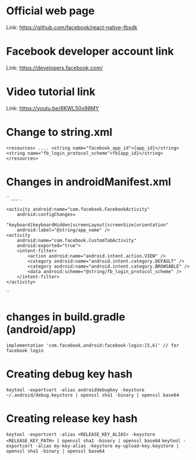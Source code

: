 # Official web page
Link: https://github.com/facebook/react-native-fbsdk

# Facebook developer account link
Link: https://developers.facebook.com/

# Video tutorial link
Link: https://youtu.be/6KWL50x98MY
# Change to string.xml
``<resources>
    ....
    <string name="facebook_app_id">{app_id}</string>
<string name="fb_login_protocol_scheme">fb{app_id}</string>
</resources>``

# Changes in androidManifest.xml
``<application>
    .....
    . 
    <meta-data android:name="com.facebook.sdk.ApplicationId" 
        android:value="@string/facebook_app_id"/>
    
    <activity android:name="com.facebook.FacebookActivity"
        android:configChanges=
                "keyboard|keyboardHidden|screenLayout|screenSize|orientation"
        android:label="@string/app_name" />
    <activity
        android:name="com.facebook.CustomTabActivity"
        android:exported="true">
        <intent-filter>
            <action android:name="android.intent.action.VIEW" />
            <category android:name="android.intent.category.DEFAULT" />
            <category android:name="android.intent.category.BROWSABLE" />
            <data android:scheme="@string/fb_login_protocol_scheme" />
        </intent-filter>
    </activity>

</application>``

# changes in build.gradle (android/app)
`` implementation 'com.facebook.android:facebook-login:[5,6)' // for facebook login ``

# Creating debug key hash
`` keytool -exportcert -alias androiddebugkey -keystore ~/.android/debug.keystore | openssl sha1 -binary | openssl base64 ``

# Creating release key hash
`` keytool -exportcert -alias <RELEASE_KEY_ALIAS> -keystore <RELEASE_KEY_PATH> | openssl sha1 -binary | openssl base64 ``
`` keytool -exportcert -alias my-key-alias -keystore my-upload-key.keystore | openssl sha1 -binary | openssl base64 ``
